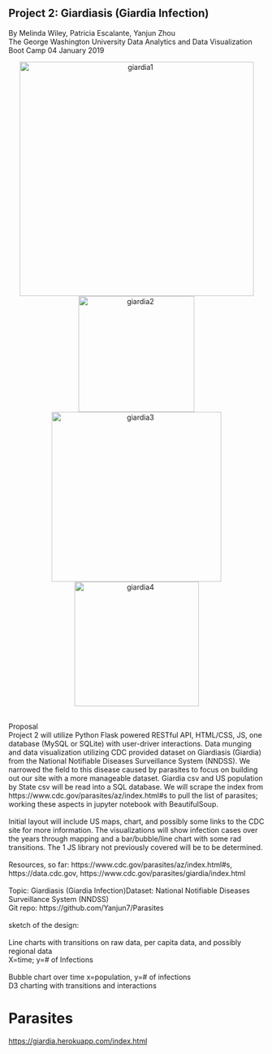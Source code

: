 ## Project 2: Giardiasis (Giardia Infection)
By Melinda Wiley, Patricia Escalante, Yanjun Zhou
<br>
The George Washington University Data Analytics and Data Visualization Boot Camp
04 January 2019
<br>
<p align="center">
<img width="461" alt="giardia1" src="https://user-images.githubusercontent.com/41865917/50729052-2e3e8700-1101-11e9-8c32-db152d1b875e.PNG">
<img width="228" alt="giardia2" src="https://user-images.githubusercontent.com/41865917/50729053-2e3e8700-1101-11e9-90ed-cccb0fa40fe3.PNG">
<img width="334" alt="giardia3" src="https://user-images.githubusercontent.com/41865917/50729054-2e3e8700-1101-11e9-807a-65a3d0cfb194.PNG">
<img width="245" alt="giardia4" src="https://user-images.githubusercontent.com/41865917/50729055-2e3e8700-1101-11e9-958d-a9dedf12bbab.PNG">

</p>

<br>
Proposal<br>
Project 2 will utilize Python Flask powered RESTful API, HTML/CSS, JS, one database (MySQL or SQLite) with user-driver interactions. Data munging and data visualization utilizing CDC provided dataset on Giardiasis (Giardia) from the National Notifiable Diseases Surveillance System (NNDSS). We narrowed the field to this disease caused by parasites to focus on building out our site with a more manageable dataset. Giardia csv and US population by State csv will be read into a SQL database. We will scrape the index from https://www.cdc.gov/parasites/az/index.html#s to pull the list of parasites; working these aspects in jupyter notebook with BeautifulSoup. 
<br><br>
Initial layout will include US maps, chart, and possibly some links to the CDC site for more information. The visualizations will show infection cases over the years through mapping and a bar/bubble/line chart with some rad transitions. The 1 JS library not previously covered will be to be determined. 
<br><br>
Resources, so far: https://www.cdc.gov/parasites/az/index.html#s, https://data.cdc.gov, https://www.cdc.gov/parasites/giardia/index.html
<br><br>
Topic: Giardiasis (Giardia Infection)Dataset: National Notifiable Diseases Surveillance System (NNDSS)<br>
Git repo: https://github.com/Yanjun7/Parasites 
<br>
<br>sketch of the design:<br>
<br>Line charts with transitions on raw data, per capita data, and possibly regional data<br>
	X=time; y=# of Infections<br>
<br>Bubble chart over time x=population, y=# of infections<br>
D3 charting with transitions and interactions <br>
    
# Parasites

https://giardia.herokuapp.com/index.html

